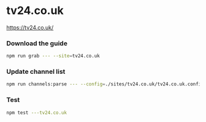 # tv24.co.uk

https://tv24.co.uk/

### Download the guide

```sh
npm run grab --- --site=tv24.co.uk
```

### Update channel list

```sh
npm run channels:parse --- --config=./sites/tv24.co.uk/tv24.co.uk.config.js --output=./sites/tv24.co.uk/tv24.co.uk.channels.xml
```

### Test

```sh
npm test ---tv24.co.uk
```
